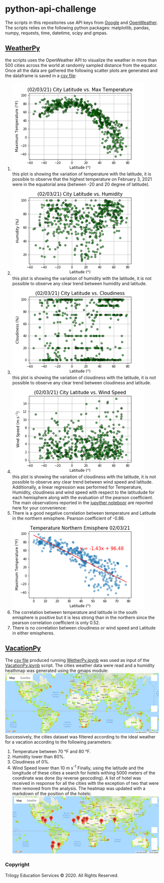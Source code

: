 # python-api-challenge
The scripts in this repositories use API keys from [Google](https://console.developers.google.com/) and [OpenWeather](https://openweathermap.org/api).
The scripts relies on the following python packages: matplotlib, pandas, numpy, requests, time, datetime, scipy and gmpas. 

## [WeatherPy](./WeatherPy)
the scripts uses the OpenWeather API to visualize the weather in more than 500 cities across the world at randomly sampled distance from the equator. Once all the data are gathered the following scatter plots are generated and the dataframe is saved in a [csv file](./WeatherPy/output_data/cities.csv):
1. ![Temperature vs latitude](./WeatherPy/output_data/Temperature.png) \
this plot is showing the variation of temperature with the latitude, it is possible to observe that the highest temperature on February 3, 2021 were in the equatorial area (between -20 and 20 degree of latitude).
2. ![Humidity vs latitude](./WeatherPy/output_data/Humidity.png) \
this plot is showing the variation of humidity with the latitude, it is not possible to observe any clear trend between humidity and latitude.
3. ![Cloudiness vs latitude](./WeatherPy/output_data/Cloudiness.png) \
this plot is showing the variation of cloudiness with the latitude, it is not possible to observe any clear trend between cloudiness and latitude.
4.  ![Wind Speed vs latitude](https://github.com/giadainnocenti/python-api-challenge/blob/main/WeatherPy/output_data/Wind%20Speed.png) \
this plot is showing the variation of cloudiness with the latitude, it is not possible to observe any clear trend between wind speed and latitude.
\
Additionally, a linear regression was performed for Temperature, Humidity, cloudiness and wind speed with respect to the latitudude for each hemisphere along with the evaluation of the pearson coefficient. The main observations reported in the [jupyther noteboor](./WeatherPy/WeatherPy.ipynb) are reported here for your convenience:
1. There is a good negative correlation between temperature and Latitude in the northern emisphere. Pearson coefficient of -0.86.\
![Regression Temperature vs latitude](https://github.com/giadainnocenti/python-api-challenge/blob/main/WeatherPy/output_data/Temperature%20Northern%20Emisphere%20.png) 
2. The correlation between temperature and latitude in the south emisphere is positive but it is less strong than in the northern since the pearson correlation coefficient is only 0.52.
3. There is no correlation between cloudiness or wind speed and Latitude in either emispheres.


## [VacationPy](./VacationPy)
The [csv file](./WeatherPy/output_data/cities.csv) produced running [WetherPy.ipynb](./WeatherPy/WeatherPy.ipynb) was used as input of the [VacationPy.ipynb](./VacationPy/VacationPy.ipynb) script. The cities weather data were read and a humidity heathmap was generated using the gmaps module: \
![heatmap](./VacationPy/output_maps/heatmap.png) \
Successively, the cities dataset was filtered according to the ideal weather for a vacation according to the following parameters:
1. Temperature between 70 °F and 80 °F.
2. Humidity lower than 80%.
3. Cloudiness of 0%.
4. Wind Speed lower than 10 m s<sup>-1</sup>
Finally, using the latitude and the longitude of these cities a search  for hotels withing 5000 meters of the coordinate was done (by reverse geocoding). A list of hotel was received in response for all the cities with the exception of two that were then removed from the analysis. The heatmap was updated with a markdown of the position of the hotels:
![markdown_heatmap](./VacationPy/output_maps/map_places.png)

### Copyright

Trilogy Education Services © 2020. All Rights Reserved.
